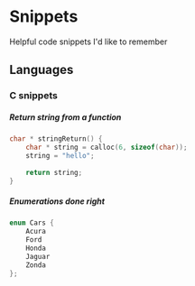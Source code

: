 # Snippets
Helpful code snippets I'd like to remember

## Languages
### C snippets

##### Return string from a function
```c
char * stringReturn() {
    char * string = calloc(6, sizeof(char));
    string = "hello";
    
    return string;
}
```

##### Enumerations done right
```c
enum Cars {
    Acura
    Ford
    Honda
    Jaguar
    Zonda
};
```
